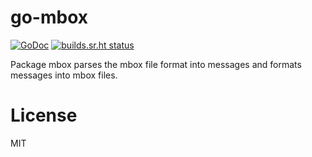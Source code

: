# go-mbox

[![GoDoc](https://godoc.org/github.com/emersion/go-mbox?status.svg)](https://godoc.org/github.com/emersion/go-mbox)
[![builds.sr.ht status](https://builds.sr.ht/~emersion/go-mbox/commits.svg)](https://builds.sr.ht/~emersion/go-mbox/commits?)

Package mbox parses the mbox file format into messages and formats messages into
mbox files.

# License

MIT
